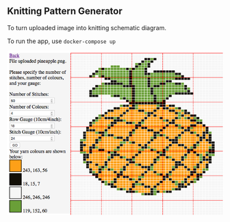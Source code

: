 ## Knitting Pattern Generator

To turn uploaded image into knitting schematic diagram.

To run the app, use `docker-compose up`

![Sample](docs/images/sample.png)
